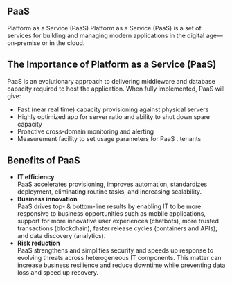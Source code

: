 ## PaaS
Platform as a Service (PaaS)
Platform as a Service (PaaS) is a set of services for building and managing modern applications in the digital age—on-premise or in the cloud. 

## The Importance of Platform as a Service (PaaS)
PaaS is an evolutionary approach to delivering middleware and database capacity required to host the application. When fully implemented, PaaS will give:
- Fast (near real time) capacity provisioning against physical servers
- Highly optimized app for server ratio and ability to shut down
spare capacity
- Proactive cross-domain monitoring and alerting
- Measurement facility to set usage parameters for PaaS . tenants

## Benefits of PaaS
- <b>IT efficiency</b> <br>
PaaS accelerates provisioning, improves automation, standardizes deployment, eliminating routine tasks, and increasing scalability.
- <b>Business innovation </b> <br> PaaS drives top- & bottom-line results by enabling IT to be more responsive to business opportunities such as mobile applications, support for more innovative user experiences (chatbots), more trusted transactions (blockchain), faster release cycles (containers and APIs), and data discovery (analytics).
- <b>Risk reduction </b> <br> PaaS strengthens and simplifies security and speeds up response to evolving threats across heterogeneous IT components. This matter can increase business resilience and reduce downtime while preventing data loss and speed up recovery.

